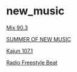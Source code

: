 # new_music

[Mix 90.3](http://18543.live.streamtheworld.com/XHPVAFMAAC/stream.mp3)

[SUMMER OF NEW MUSIC](http://54.188.58.200/univision-debutaac-ibc2)

[Kajun 107.1](http://ice8.securenetsystems.net/WHMD)

[Radio Freestyle Beat](https://cc1.streammaximum.com:2135/stream)

